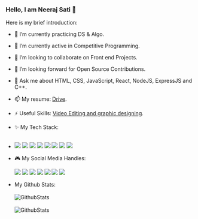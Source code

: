 ### Hello, I am Neeraj Sati 👋

Here is my brief introduction:

- 🔭 I’m currently practicing DS & Algo.
- 🌱 I’m currently active in Competitive Programming.
- 👯 I’m looking to collaborate on Front end Projects.
- 🤔 I’m looking forward for Open Source Contributions.
- 💬 Ask me about HTML, CSS, JavaScript, React, NodeJS, ExpressJS and C++.
- 📫 My resume: [Drive](https://drive.google.com/file/d/1aSjYPD8oSy45uo4tGrfuO3oWktUSVXzt/view).
- ⚡ Useful Skills: [Video Editing and graphic designing](https://www.instagram.com/cutting_edge_arts/).
- ✨ My Tech Stack: <br/><br/>
- 
  <img src="https://img.shields.io/badge/HTML5-E34F26?style=for-the-badge&logo=html5&logoColor=white"/> <img src="https://img.shields.io/badge/CSS3-1572B6?style=for-the-badge&logo=css3&logoColor=white" />	<img src="https://img.shields.io/badge/JavaScript-323330?style=for-the-badge&logo=javascript&logoColor=F7DF1E"/> <img src="https://img.shields.io/badge/C%2B%2B-00599C?style=for-the-badge&logo=c%2B%2B&logoColor=white"/>  <img src="https://img.shields.io/badge/React-20232A?style=for-the-badge&logo=react&logoColor=61DAFB"/> <img src="https://img.shields.io/badge/Redux-593D88?style=for-the-badge&logo=redux&logoColor=white"/> <img src="https://img.shields.io/badge/Node.js-339933?style=for-the-badge&logo=nodedotjs&logoColor=white"/> 	<img src="https://img.shields.io/badge/Express.js-000000?style=for-the-badge&logo=express&logoColor=white"/>
- 🎮 My Social Media Handles: <br/>

  [<img src="https://img.shields.io/badge/Gmail-D14836?style=for-the-badge&logo=gmail&logoColor=white" />](mailto:neeraj.sati123@gmail.com) [<img src="https://img.shields.io/badge/Instagram-E4405F?style=for-the-badge&logo=instagram&logoColor=white" />](https://www.instagram.com/neerajsati17) [<img src="https://img.shields.io/badge/LinkedIn-0077B5?style=for-the-badge&logo=linkedin&logoColor=white" />](https://www.linkedin.com/in/neeraj-sati/) [<img src="https://img.shields.io/badge/Codechef-%23B92B27.svg?&style=for-the-badge&logo=Codechef&logoColor=white" />](https://www.codechef.com/users/neeraj_sati) [<img src="https://img.shields.io/badge/Codeforces-445f9d?style=for-the-badge&logo=Codeforces&logoColor=white" />](https://codeforces.com/profile/neeraj_sati) [<img src="https://img.shields.io/badge/-LeetCode-FFA116?style=for-the-badge&logo=LeetCode&logoColor=black" />](https://leetcode.com/NeerajSati/) [<img src="https://img.shields.io/badge/GeeksforGeeks-298D46?style=for-the-badge&logo=geeksforgeeks&logoColor=white" />](https://auth.geeksforgeeks.org/user/neerajsati)


- My Github Stats: <br/><br/>
![GithubStats](https://github-readme-stats.vercel.app/api?username=NeerajSati&&show_icons=true&title_color=ffffff&icon_color=f6ff00&text_color=fcd7d7&bg_color=8a0000)<br/><br/>
![GithubStats](https://github-readme-stats.vercel.app/api/top-langs/?username=NeerajSati&layout=compact)
